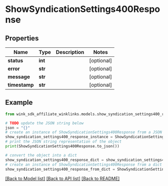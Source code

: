 # ShowSyndicationSettings400Response


## Properties

Name | Type | Description | Notes
------------ | ------------- | ------------- | -------------
**status** | **int** |  | [optional] 
**error** | **str** |  | [optional] 
**message** | **str** |  | [optional] 
**timestamp** | **str** |  | [optional] 

## Example

```python
from wink_sdk_affiliate_winklinks.models.show_syndication_settings400_response import ShowSyndicationSettings400Response

# TODO update the JSON string below
json = "{}"
# create an instance of ShowSyndicationSettings400Response from a JSON string
show_syndication_settings400_response_instance = ShowSyndicationSettings400Response.from_json(json)
# print the JSON string representation of the object
print(ShowSyndicationSettings400Response.to_json())

# convert the object into a dict
show_syndication_settings400_response_dict = show_syndication_settings400_response_instance.to_dict()
# create an instance of ShowSyndicationSettings400Response from a dict
show_syndication_settings400_response_from_dict = ShowSyndicationSettings400Response.from_dict(show_syndication_settings400_response_dict)
```
[[Back to Model list]](../README.md#documentation-for-models) [[Back to API list]](../README.md#documentation-for-api-endpoints) [[Back to README]](../README.md)


